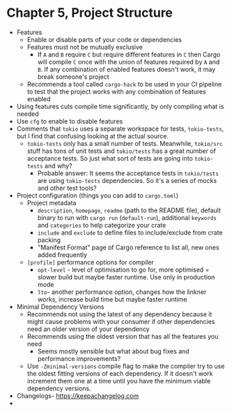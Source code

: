 # Chapter 5, Project Structure

* Features
  * Enable or disable parts of your code or dependencies
  * Features must not be mutually exclusive
    * If `A` and `B` require `C` but require different features in `C` then Cargo will compile `C` once with the union of features required by `A` and `B`. If any combination of enabled features doesn't work, it may break someone's project
  * Recommends a tool called `cargo-hack` to be used in your CI pipeline to test that the project works with any combination of features enabled
* Using features cuts compile time significantly, by only compiling what is needed
* Use `cfg` to enable to disable features
* Comments that `tokio` uses a separate workspace for tests, `tokio-tests`, but I find that confusing looking at the actual source.
  * `tokio-tests` only has a small number of tests. Meanwhile, `tokio/src` stuff has tons of unit tests and `tokio/tests` has a great number of acceptance tests. So just what sort of tests are going into `tokio-tests` and why?
    * Probable answer: It seems the acceptance tests in `tokio/tests` are using `tokio-tests` dependencies. So it's a series of mocks and other test tools?
* Project configuration (things you can add to `cargo.toml`)
  * Project metadata
    * `description`, `homepage`, `readme` (path to the README file), default binary to run with `cargo run` (`default-run`), additional `keywords` and `categories` to help categorize your crate
    * `include` and `exclude` to define files to include/exclude from crate packing
    * "Manifest Format" page of Cargo reference to list all, new ones added frequently
  * `[profile]` performance options for compiler
    * `opt-level` - level of optimisation to go for, more optimised = slower build but maybe faster runtime. Use only in production mode
    * `lto`- another performance option, changes how the linkner works, increase build time but maybe faster runtime
* Minimal Dependency Versions
  * Recommends not using the latest of any dependency because it might cause problems with your consumer if other dependencies need an older version of your dependency
  * Recommends using the oldest version that has all the features you need
    * Seems mostly sensible but what about bug fixes and performance improvements?
  * Use `-Zminimal-versions` compile flag to make the compiler try to use the oldest fitting versions of each dependency. If it doesn't work increment them one at a time until you have the minimum viable dependency versions.
* Changelogs- https://keepachangelog.com
* 

